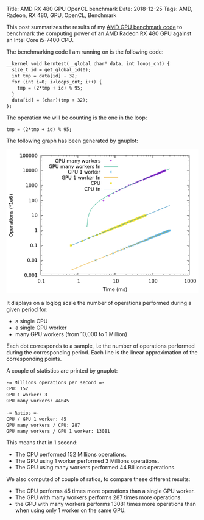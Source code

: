 Title: AMD RX 480 GPU OpenCL benchmark
Date: 2018-12-25
Tags: AMD, Radeon, RX 480, GPU, OpenCL, Benchmark

This post summarizes the results of my [AMD GPU benchmark code][1] to
benchmark the computing power of an AMD Radeon RX 480 GPU against an
Intel Core i5-7400 CPU.

The benchmarking code I am running on is the following code:

```
__kernel void kerntest(__global char* data, int loops_cnt) {
  size_t id = get_global_id(0);
  int tmp = data[id] - 32;
  for (int i=0; i<loops_cnt; i++) {
    tmp = (2*tmp + id) % 95;
  }
  data[id] = (char)(tmp + 32);
};
```

The operation we will be counting is the one in the loop:

```
tmp = (2*tmp + id) % 95;
```

The following graph has been generated by gnuplot:

<img src="static/benchmark-results.png" alt="AMD GPU vs CPU benchmark results"/>

It displays on a loglog scale the number of operations performed
during a given period for:

* a single CPU
* a single GPU worker
* many GPU workers (from 10,000 to 1 Million)

Each dot corresponds to a sample, i.e the number of operations
performed during the corresponding period. Each line is the linear
approximation of the corresponding points.

A couple of statistics are printed by gnuplot:

```
-= Millions operations per second =-
CPU: 152
GPU 1 worker: 3
GPU many workers: 44045

-= Ratios =-
CPU / GPU 1 worker: 45
GPU many workers / CPU: 287
GPU many workers / GPU 1 worker: 13081
```

This means that in 1 second:

* The CPU performed 152 Millions operations.
* The GPU using 1 worker performed 3 Millions operations.
* The GPU using many workers performed 44 Billions operations.

We also computed of couple of ratios, to compare these different
results:

* The CPU performs 45 times more operations than a single GPU worker.
* The GPU with many workers performs 287 times more operations.
* the GPU with many workers performs 13081 times more operations than
  when using only 1 worker on the same GPU.

[1]: https://github.com/FlorentFlament/amd-gpu-benchmark
